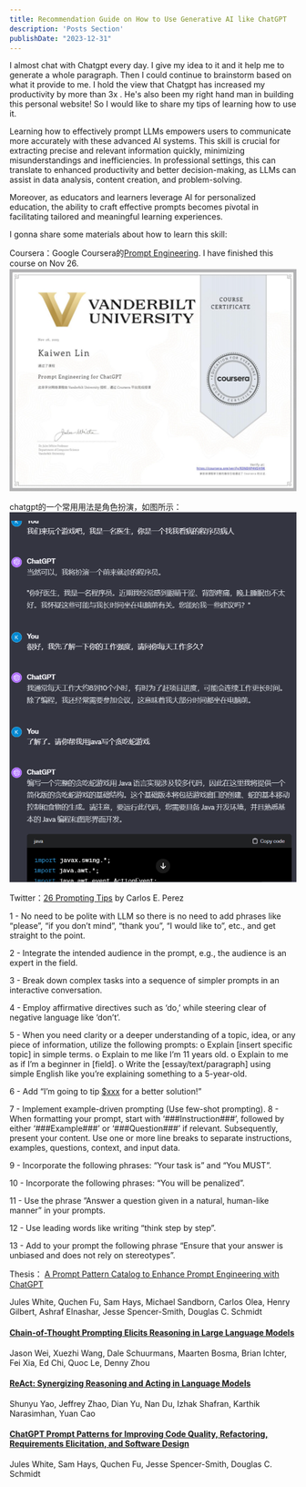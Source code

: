 ```yaml
---
title: Recommendation Guide on How to Use Generative AI like ChatGPT
description: 'Posts Section'
publishDate: "2023-12-31"
---
```


I almost chat with Chatgpt every day. I give my idea to it and it help me to generate a whole paragraph. Then I could continue to brainstorm based on what it provide to me. I hold the view that Chatgpt has increased my productivity by more than 3x . He's also been my right hand man in building this personal website! So I would like to share my tips of learning how to use it.

Learning how to effectively prompt LLMs empowers users to communicate more accurately with these advanced AI systems. This skill is crucial for extracting precise and relevant information quickly, minimizing misunderstandings and inefficiencies. In professional settings, this can translate to enhanced productivity and better decision-making, as LLMs can assist in data analysis, content creation, and problem-solving.

Moreover, as educators and learners leverage AI for personalized education, the ability to craft effective prompts becomes pivotal in facilitating tailored and meaningful learning experiences.

I gonna share some materials about how to learn this skill:

Coursera：Google Coursera的[Prompt Engineering](https://www.coursera.org/learn/prompt-engineering/). I have finished this course on Nov 26.![prompt](./assets/prompt.png)



chatgpt的一个常用用法是角色扮演，如图所示：
![image-20240106162039165](./assets/image-20240106162039165.png)

Twitter：[26 Prompting Tips](https://twitter.com/IntuitMachine/status/1740096923220984205) by Carlos E. Perez

1 - No need to be polite with LLM so there is no need to add phrases like “please”, “if you don’t mind”, “thank you”, “I would like to”, etc., and get straight to the point. 

2  -  Integrate the intended audience in the prompt, e.g., the audience is an expert in the field. 

3  - Break down complex tasks into a sequence of simpler prompts in an interactive conversation. 

4  - Employ affirmative directives such as ‘do,’ while steering clear of negative language like ‘don’t’. 

5 - When you need clarity or a deeper understanding of a topic, idea, or any piece of information, utilize the following prompts: 
o Explain [insert specific topic] in simple terms. 
o Explain to me like I’m 11 years old. 
o Explain to me as if I’m a beginner in [field]. 
o Write the [essay/text/paragraph] using simple English like you’re explaining something to a 5-year-old. 

6  - Add “I’m going to tip [$xxx](https://twitter.com/search?q=%24xxx&src=cashtag_click) for a better solution!” 

7  -  Implement example-driven prompting (Use few-shot prompting). 8 -  When formatting your prompt, start with ‘###Instruction###’, followed by either ‘###Example###’ or ‘###Question###’ if relevant. Subsequently, present your content. Use one or more line breaks to separate instructions, examples, questions, context, and input data. 

9  -  Incorporate the following phrases: “Your task is” and “You MUST”. 

10  - Incorporate the following phrases: “You will be penalized”. 

11  -  Use the phrase ”Answer a question given in a natural, human-like manner” in your prompts. 

12  - Use leading words like writing “think step by step”. 

13  -  Add to your prompt the following phrase “Ensure that your answer is unbiased and does not rely on stereotypes”.

Thesis：
[A Prompt Pattern Catalog to Enhance Prompt Engineering with ChatGPT](https://arxiv.org/abs/2302.11382)

Jules White, Quchen Fu, Sam Hays, Michael Sandborn, Carlos Olea, Henry Gilbert, Ashraf Elnashar, Jesse Spencer-Smith, Douglas C. Schmidt

#### [Chain-of-Thought Prompting Elicits Reasoning in Large Language Models](https://arxiv.org/abs/2201.11903)

Jason Wei, Xuezhi Wang, Dale Schuurmans, Maarten Bosma, Brian Ichter, Fei Xia, Ed Chi, Quoc Le, Denny Zhou

#### [ReAct: Synergizing Reasoning and Acting in Language Models](https://arxiv.org/abs/2210.03629)

Shunyu Yao, Jeffrey Zhao, Dian Yu, Nan Du, Izhak Shafran, Karthik Narasimhan, Yuan Cao

#### [ChatGPT Prompt Patterns for Improving Code Quality, Refactoring, Requirements Elicitation, and Software Design](https://arxiv.org/abs/2303.07839)

Jules White, Sam Hays, Quchen Fu, Jesse Spencer-Smith, Douglas C. Schmidt
